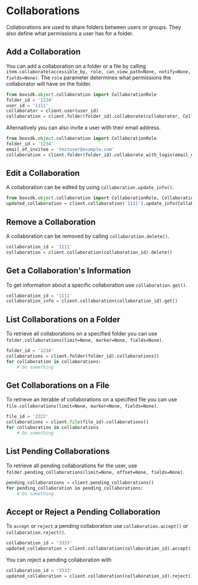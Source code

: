 Collaborations
==============

Collaborations are used to share folders between users or groups. They also
define what permissions a user has for a folder.


Add a Collaboration
-------------------

You can add a collaboration on a folder or a file by calling `item.collaborate(accessible_by, role, can_view_path=None, notify=None, fields=None)`. The
`role` parameter determines what permissions the collaborator will have on the folder.

```python
from boxsdk.object.collaboration import CollaborationRole
folder_id = '1234'
user_id = '1111'
collaborator = client.user(user_id)
collaboration = client.folder(folder_id).collaborate(collaborator, CollaborationRole.VIEWER)
```

Alternatively you can also invite a user with their email address.

```python
from boxsdk.object.collaboration import CollaborationRole
folder_id = '1234'
email_of_invitee = 'testuser@example.com'
collaboration = client.folder(folder_id).collaborate_with_login(email_of_invitee, CollaborationRole.VIEWER)
```

Edit a Collaboration
--------------------

A collaboration can be edited by using `collaboration.update_info()`.

```python
from boxsdk.object.collaboration import CollaborationRole, CollaborationStatus
updated_collaboration = client.collaboration('1111').update_info(CollaborationRole.EDITOR, CollaborationStatus.ACCEPTED)
```

Remove a Collaboration
----------------------

A collaboration can be removed by calling `collaboration.delete()`.

```python
collaboration_id = '1111'
collaboration = client.collaboration(collaboration_id).delete()
```

Get a Collaboration's Information
---------------------------------

To get information about a specific collaboration use `collaboration.get()`.

```python
collaboration_id = '1111'
collaboration_info = client.collaboration(collaboration_id).get()
```

List Collaborations on a Folder
-------------------------------

To retrieve all collaborations on a specified folder you can use `folder.collaborations(limit=None, marker=None, fields=None)`.

```python
folder_id = '1234'
collaborations = client.folder(folder_id).collaborations()
for collaboration in collaborations:
    # Do something
```

Get Collaborations on a File
----------------------------

To retrieve an iterable of collaborations on a specified file you can use `file.collaborations(limit=None, marker=None, fields=None)`.

```python
file_id = '2222'
collaborations = client.file(file_id).collaborations()
for collaboration in collaborations
    # Do something
```

List Pending Collaborations
------------------------------------

To retrieve all pending collaborations for the user, use `folder.pending_collaborations(limit=None, offset=None, fields=None)`.

```python
pending_collaborations = client.pending_collaborations()
for pending_collaboration in pending_collaborations:
    # Do something
```

Accept or Reject a Pending Collaboration
-----------------------------------------

To `accept` or `reject` a pending collaboration use `collaboration.accept()` or `collaboration.reject()`.

```python
collaboration_id = '3333'
updated_collaboration = client.collaboration(collaboration_id).accept()
```

You can reject a pending collaboration with

```python
collaboration_id = '3333'
updated_collaboration = client.collaboration(collaboration_id).reject()
```
